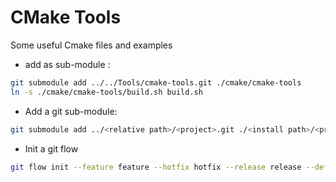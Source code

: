 # CMake Tools

Some useful Cmake files and examples

* add as sub-module :

```bash
git submodule add ../../Tools/cmake-tools.git ./cmake/cmake-tools
ln -s ./cmake/cmake-tools/build.sh build.sh
```

* Add a git sub-module:

```bash
git submodule add ../<relative path>/<project>.git ./<install path>/<project>
```

* Init a git flow

```bash
git flow init --feature feature --hotfix hotfix --release release --defaults
```
